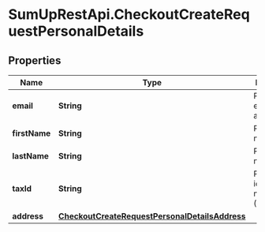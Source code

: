 # SumUpRestApi.CheckoutCreateRequestPersonalDetails

## Properties
Name | Type | Description | Notes
------------ | ------------- | ------------- | -------------
**email** | **String** | Payer&#x27;s email address | [optional] 
**firstName** | **String** | Payer&#x27;s first name | [optional] 
**lastName** | **String** | Payer&#x27;s last name | [optional] 
**taxId** | **String** | Payer&#x27;s tax identification number (CPF) | [optional] 
**address** | [**CheckoutCreateRequestPersonalDetailsAddress**](CheckoutCreateRequestPersonalDetailsAddress.md) |  | [optional] 
